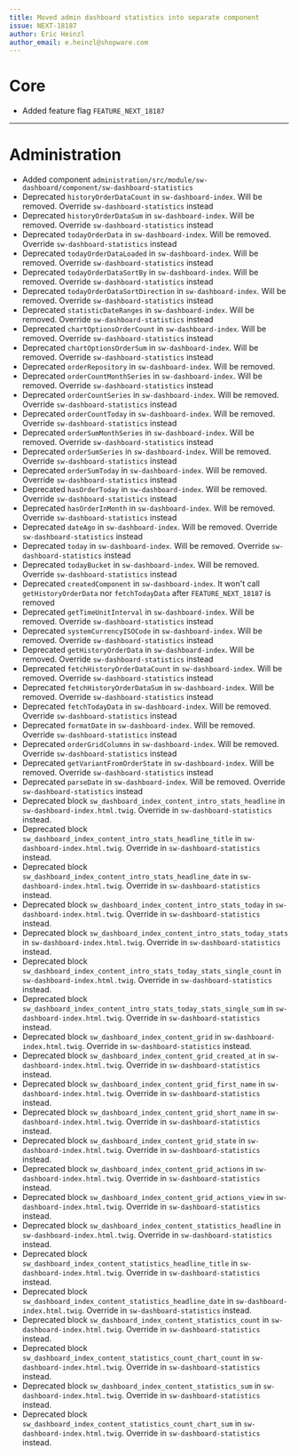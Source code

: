 ```yaml
---
title: Moved admin dashboard statistics into separate component
issue: NEXT-18187
author: Eric Heinzl
author_email: e.heinzl@shopware.com  
---
```

# Core
* Added feature flag `FEATURE_NEXT_18187`
___
# Administration
* Added component `administration/src/module/sw-dashboard/component/sw-dashboard-statistics`
* Deprecated `historyOrderDataCount` in `sw-dashboard-index`. Will be removed. Override `sw-dashboard-statistics` instead
* Deprecated `historyOrderDataSum` in `sw-dashboard-index`. Will be removed. Override `sw-dashboard-statistics` instead
* Deprecated `todayOrderData` in `sw-dashboard-index`. Will be removed. Override `sw-dashboard-statistics` instead
* Deprecated `todayOrderDataLoaded` in `sw-dashboard-index`. Will be removed. Override `sw-dashboard-statistics` instead
* Deprecated `todayOrderDataSortBy` in `sw-dashboard-index`. Will be removed. Override `sw-dashboard-statistics` instead
* Deprecated `todayOrderDataSortDirection` in `sw-dashboard-index`. Will be removed. Override `sw-dashboard-statistics` instead
* Deprecated `statisticDateRanges` in `sw-dashboard-index`. Will be removed. Override `sw-dashboard-statistics` instead
* Deprecated `chartOptionsOrderCount` in `sw-dashboard-index`. Will be removed. Override `sw-dashboard-statistics` instead
* Deprecated `chartOptionsOrderSum` in `sw-dashboard-index`. Will be removed. Override `sw-dashboard-statistics` instead
* Deprecated `orderRepository` in `sw-dashboard-index`. Will be removed.
* Deprecated `orderCountMonthSeries` in `sw-dashboard-index`. Will be removed. Override `sw-dashboard-statistics` instead
* Deprecated `orderCountSeries` in `sw-dashboard-index`. Will be removed. Override `sw-dashboard-statistics` instead
* Deprecated `orderCountToday` in `sw-dashboard-index`. Will be removed. Override `sw-dashboard-statistics` instead
* Deprecated `orderSumMonthSeries` in `sw-dashboard-index`. Will be removed. Override `sw-dashboard-statistics` instead
* Deprecated `orderSumSeries` in `sw-dashboard-index`. Will be removed. Override `sw-dashboard-statistics` instead
* Deprecated `orderSumToday` in `sw-dashboard-index`. Will be removed. Override `sw-dashboard-statistics` instead
* Deprecated `hasOrderToday` in `sw-dashboard-index`. Will be removed. Override `sw-dashboard-statistics` instead
* Deprecated `hasOrderInMonth` in `sw-dashboard-index`. Will be removed. Override `sw-dashboard-statistics` instead
* Deprecated `dateAgo` in `sw-dashboard-index`. Will be removed. Override `sw-dashboard-statistics` instead
* Deprecated `today` in `sw-dashboard-index`. Will be removed. Override `sw-dashboard-statistics` instead
* Deprecated `todayBucket` in `sw-dashboard-index`. Will be removed. Override `sw-dashboard-statistics` instead
* Deprecated `createdComponent` in `sw-dashboard-index`. It won't call `getHistoryOrderData` nor `fetchTodayData` after `FEATURE_NEXT_18187` is removed
* Deprecated `getTimeUnitInterval` in `sw-dashboard-index`. Will be removed. Override `sw-dashboard-statistics` instead
* Deprecated `systemCurrencyISOCode` in `sw-dashboard-index`. Will be removed. Override `sw-dashboard-statistics` instead
* Deprecated `getHistoryOrderData` in `sw-dashboard-index`. Will be removed. Override `sw-dashboard-statistics` instead
* Deprecated `fetchHistoryOrderDataCount` in `sw-dashboard-index`. Will be removed. Override `sw-dashboard-statistics` instead
* Deprecated `fetchHistoryOrderDataSum` in `sw-dashboard-index`. Will be removed. Override `sw-dashboard-statistics` instead
* Deprecated `fetchTodayData` in `sw-dashboard-index`. Will be removed. Override `sw-dashboard-statistics` instead
* Deprecated `formatDate` in `sw-dashboard-index`. Will be removed. Override `sw-dashboard-statistics` instead
* Deprecated `orderGridColumns` in `sw-dashboard-index`. Will be removed. Override `sw-dashboard-statistics` instead
* Deprecated `getVariantFromOrderState` in `sw-dashboard-index`. Will be removed. Override `sw-dashboard-statistics` instead
* Deprecated `parseDate` in `sw-dashboard-index`. Will be removed. Override `sw-dashboard-statistics` instead
* Deprecated block `sw_dashboard_index_content_intro_stats_headline` in `sw-dashboard-index.html.twig`. Override in `sw-dashboard-statistics` instead.
* Deprecated block `sw_dashboard_index_content_intro_stats_headline_title` in `sw-dashboard-index.html.twig`. Override in `sw-dashboard-statistics` instead.
* Deprecated block `sw_dashboard_index_content_intro_stats_headline_date` in `sw-dashboard-index.html.twig`. Override in `sw-dashboard-statistics` instead.
* Deprecated block `sw_dashboard_index_content_intro_stats_today` in `sw-dashboard-index.html.twig`. Override in `sw-dashboard-statistics` instead.
* Deprecated block `sw_dashboard_index_content_intro_stats_today_stats` in `sw-dashboard-index.html.twig`. Override in `sw-dashboard-statistics` instead.
* Deprecated block `sw_dashboard_index_content_intro_stats_today_stats_single_count` in `sw-dashboard-index.html.twig`. Override in `sw-dashboard-statistics` instead.
* Deprecated block `sw_dashboard_index_content_intro_stats_today_stats_single_sum` in `sw-dashboard-index.html.twig`. Override in `sw-dashboard-statistics` instead.
* Deprecated block `sw_dashboard_index_content_grid` in `sw-dashboard-index.html.twig`. Override in `sw-dashboard-statistics` instead.
* Deprecated block `sw_dashboard_index_content_grid_created_at` in `sw-dashboard-index.html.twig`. Override in `sw-dashboard-statistics` instead.
* Deprecated block `sw_dashboard_index_content_grid_first_name` in `sw-dashboard-index.html.twig`. Override in `sw-dashboard-statistics` instead.
* Deprecated block `sw_dashboard_index_content_grid_short_name` in `sw-dashboard-index.html.twig`. Override in `sw-dashboard-statistics` instead.
* Deprecated block `sw_dashboard_index_content_grid_state` in `sw-dashboard-index.html.twig`. Override in `sw-dashboard-statistics` instead.
* Deprecated block `sw_dashboard_index_content_grid_actions` in `sw-dashboard-index.html.twig`. Override in `sw-dashboard-statistics` instead.
* Deprecated block `sw_dashboard_index_content_grid_actions_view` in `sw-dashboard-index.html.twig`. Override in `sw-dashboard-statistics` instead.
* Deprecated block `sw_dashboard_index_content_statistics_headline` in `sw-dashboard-index.html.twig`. Override in `sw-dashboard-statistics` instead.
* Deprecated block `sw_dashboard_index_content_statistics_headline_title` in `sw-dashboard-index.html.twig`. Override in `sw-dashboard-statistics` instead.
* Deprecated block `sw_dashboard_index_content_statistics_headline_date` in `sw-dashboard-index.html.twig`. Override in `sw-dashboard-statistics` instead.
* Deprecated block `sw_dashboard_index_content_statistics_count` in `sw-dashboard-index.html.twig`. Override in `sw-dashboard-statistics` instead.
* Deprecated block `sw_dashboard_index_content_statistics_count_chart_count` in `sw-dashboard-index.html.twig`. Override in `sw-dashboard-statistics` instead.
* Deprecated block `sw_dashboard_index_content_statistics_sum` in `sw-dashboard-index.html.twig`. Override in `sw-dashboard-statistics` instead.
* Deprecated block `sw_dashboard_index_content_statistics_count_chart_sum` in `sw-dashboard-index.html.twig`. Override in `sw-dashboard-statistics` instead.
